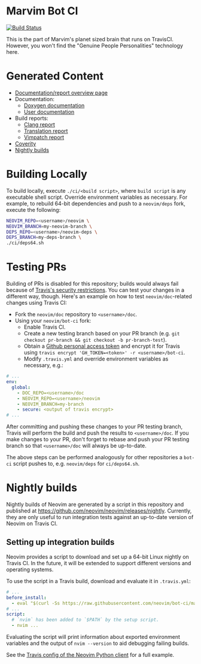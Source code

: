 # Marvim Bot CI

[![Build Status](https://travis-ci.org/neovim/bot-ci.svg?branch=master)](https://travis-ci.org/neovim/bot-ci)

This is the part of Marvim's planet sized brain that runs on TravisCI.
However, you won't find the "Genuine People Personalities" technology here.

# Generated Content

 - [Documentation/report overview page][doc-index]
 - Documentation:
   - [Doxygen documentation][doc-dev]
   - [User documentation][doc-user]
 - Build reports:
   - [Clang report][clang-report]
   - [Translation report][translation-report]
   - [Vimpatch report][vimpatch-report]
 - [Coverity][coverity]
 - [Nightly builds](#nightly-builds)

[doc-index]: http://neovim.org/doc
[doc-dev]: http://neovim.org/doc/dev
[doc-user]: http://neovim.org/doc/user
[clang-report]: http://neovim.org/doc/reports/clang
[translation-report]: http://neovim.org/doc/reports/translations
[vimpatch-report]: http://neovim.org/doc/reports/vimpatch
[coverity]: https://scan.coverity.com/projects/2227

# Building Locally

To build locally, execute `./ci/<build script>`, where `build script` is any executable shell script. Override environment variables as necessary. For example, to rebuild 64-bit dependencies and push to a `neovim/deps` fork, execute the following:

```bash
NEOVIM_REPO=<username>/neovim \
NEOVIM_BRANCH=my-neovim-branch \
DEPS_REPO=<username>/neovim-deps \
DEPS_BRANCH=my-deps-branch \
./ci/deps64.sh
```

# Testing PRs

Building of PRs is disabled for this repository; builds would always fail because of [Travis's security restrictions](http://docs.travis-ci.com/user/pull-requests/#Security-Restrictions-when-testing-Pull-Requests). You can test your changes in a different way, though. Here's an example on how to test `neovim/doc`-related changes using Travis CI:

 * Fork the `neovim/doc` repository to `<username>/doc`.
 * Using your `neovim/bot-ci` fork:
   * Enable Travis CI.
   * Create a new testing branch based on your PR branch (e.g. `git checkout pr-branch && git checkout -b pr-branch-test`).
   * Obtain a [Github personal access token](https://github.com/settings/applications) and encrypt it for Travis using `travis encrypt 'GH_TOKEN=<token>' -r <username>/bot-ci`.
   * Modify `.travis.yml` and override environment variables as necessary, e.g.:

```yaml
# ...
env:
  global:
    - DOC_REPO=<username>/doc
    - NEOVIM_REPO=<username>/neovim
    - NEOVIM_BRANCH=my-branch
    - secure: <output of travis encrypt>
# ...
```

After committing and pushing these changes to your PR testing branch, Travis will perform the build and push the results to `<username>/doc`. If you make changes to your PR, don't forget to rebase and push your PR testing branch so that `<username>/doc` will always be up-to-date.

The above steps can be performed analogously for other repositories a `bot-ci` script pushes to, e.g. `neovim/deps` for `ci/deps64.sh`.

# Nightly builds

Nightly builds of Neovim are generated by a script in this repository and published at https://github.com/neovim/neovim/releases/nightly. Currently, they are only useful to run integration tests against an up-to-date version of Neovim on Travis CI.

## Setting up integration builds

Neovim provides a script to download and set up a 64-bit Linux nightly on Travis CI. In the future, it will be extended to support different versions and operating systems.

To use the script in a Travis build, download and evaluate it in `.travis.yml`:

```yaml
# ...
before_install:
  - eval "$(curl -Ss https://raw.githubusercontent.com/neovim/bot-ci/master/scripts/travis-setup.sh) nightly-x64"
# ...
script:
  # `nvim` has been added to `$PATH` by the setup script.
  - nvim ...
```

Evaluating the script will print information about exported environment variables and the output of `nvim --version` to aid debugging failing builds.

See the [Travis config of the Neovim Python client](https://github.com/neovim/python-client/blob/master/.travis.yml) for a full example.
